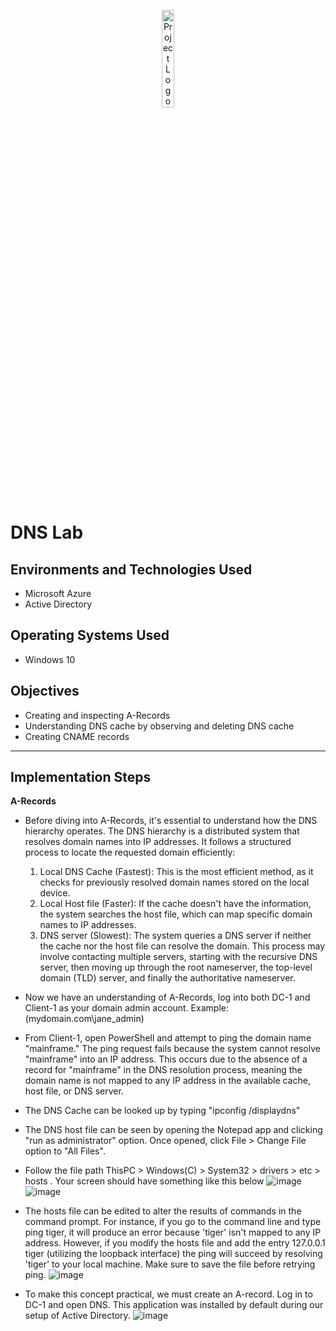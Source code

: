 <p align="center">
  <img src="https://github.com/user-attachments/assets/1554666a-c615-4fde-b915-0890e0964210" alt="Project Logo" width="20%"/>
</p>


# DNS Lab

## **Environments and Technologies Used**
- Microsoft Azure
- Active Directory
  

## **Operating Systems Used**
- Windows 10

## **Objectives**
- Creating and inspecting A-Records
- Understanding DNS cache by observing and deleting DNS cache
- Creating CNAME records

---

## **Implementation Steps**
**A-Records**
- Before diving into A-Records, it's essential to understand how the DNS hierarchy operates. The DNS hierarchy is a distributed system that resolves domain names into IP addresses. It follows a structured process to locate the requested domain efficiently:
  1. Local DNS Cache (Fastest): This is the most efficient method, as it checks for previously resolved domain names stored on the local device.
  2. Local Host file (Faster): If the cache doesn't have the information, the system searches the host file, which can map specific domain names to IP addresses.
  3. DNS server (Slowest): The system queries a DNS server if neither the cache nor the host file can resolve the domain. This process may involve contacting multiple servers, starting with the recursive DNS server, then moving up through the root nameserver, the top-level domain (TLD) server, and finally the authoritative nameserver.
     
- Now we have an understanding of A-Records, log into both DC-1 and Client-1 as your domain admin account. Example: (mydomain.com\jane_admin)
- From Client-1, open PowerShell and attempt to ping the domain name "mainframe." The ping request fails because the system cannot resolve "mainframe" into an IP address. This occurs due to the absence of a record for "mainframe" in the DNS resolution process, meaning the domain name is not mapped to any IP address in the available cache, host file, or DNS server.
- The DNS Cache can be looked up by typing "ipconfig /displaydns"
-  The DNS host file can be seen  by opening the Notepad app and clicking  "run as administrator" option. Once opened, click File > Change File option to "All Files".
- Follow the file path ThisPC > Windows(C) > System32 > drivers > etc > hosts . Your screen should have something like this below
  ![image](https://github.com/user-attachments/assets/855fe643-b143-40fa-9fc5-97ecb94d8342)
  ![image](https://github.com/user-attachments/assets/a4e2395a-c1b3-4ffb-bae4-511fa7b0cd17)
- The hosts file can be edited to alter the results of commands in the command prompt. For instance, if you go to the command line and type ping tiger, it will produce an error because 'tiger' isn't mapped to any IP address. However, if you modify the hosts file and add the entry 127.0.0.1 tiger (utilizing the loopback interface) the ping will succeed by resolving 'tiger' to your local machine. Make sure to save the file before retrying ping. 
  ![image](https://github.com/user-attachments/assets/bd7dead0-d012-41ff-8dcb-ed79c87e3a9e)
- To make this concept practical, we must create an A-record. Log in to DC-1 and open DNS. This application was installed by default during our setup of Active Directory.
  ![image](https://github.com/user-attachments/assets/802e87a0-2b55-43b2-b6ff-7eccb44ad74f)

   





